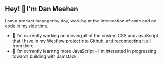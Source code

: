 ## Hey! 👋 I'm Dan Meehan 

I am a product manager by day, working at the intersection of code and no-code in my side time.

- 🔭 I’m currently working on moving all of the custom CSS and JavaScript that I have in my Webflow project into Github, and reconnecting it all from there.
- 🌱 I’m currently learning more JavaScript - I'm interested in progressing towards building with Jamstack.

<!--
**danjmeehan/danjmeehan** is a ✨ _special_ ✨ repository because its `README.md` (this file) appears on your GitHub profile.

Here are some ideas to get you started:

- 🔭 I’m currently working on ...
- 🌱 I’m currently learning ...
- 👯 I’m looking to collaborate on ...
- 🤔 I’m looking for help with ...
- 💬 Ask me about ...
- 📫 How to reach me: ...
- 😄 Pronouns: ...
- ⚡ Fun fact: ...
-->
